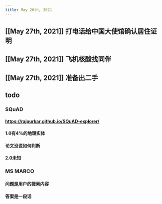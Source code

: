 ```yaml
---
title: May 26th, 2021
---
```


## [[May 27th, 2021]] 打电话给中国大使馆确认居住证明
## [[May 27th, 2021]] 飞机核酸找同伴
## [[May 27th, 2021]] 准备出二手
## todo
### SQuAD
#### https://rajpurkar.github.io/SQuAD-explorer/
#### 1.0有4%的地理实体
#### 论文没说如何判断
#### 2.0未知
### MS MARCO
#### 问题是用户的搜索内容
#### 答案是一段话
####
